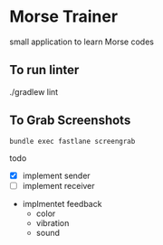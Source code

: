 # Morse Trainer

small application to learn Morse codes

## To run linter

./gradlew lint


## To Grab Screenshots

`bundle exec fastlane screengrab`




todo
 - [x] implement sender
 - [ ] implement receiver
 - implmentet feedback
   - color
   - vibration
   - sound